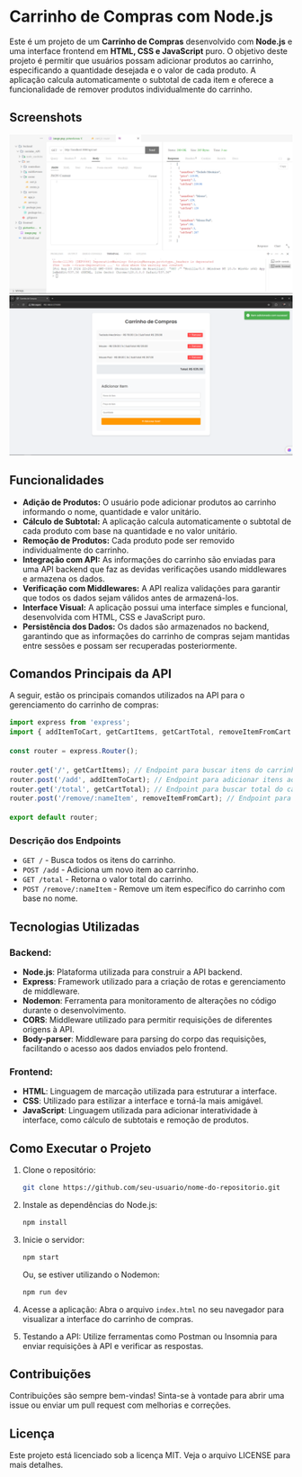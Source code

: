 # Carrinho de Compras com Node.js

Este é um projeto de um **Carrinho de Compras** desenvolvido com **Node.js** e uma interface frontend em **HTML, CSS e JavaScript** puro. O objetivo deste projeto é permitir que usuários possam adicionar produtos ao carrinho, especificando a quantidade desejada e o valor de cada produto. A aplicação calcula automaticamente o subtotal de cada item e oferece a funcionalidade de remover produtos individualmente do carrinho.

## Screenshots

![FRONTEND](/pictureScreen/image.png)
![BACKEND](/pictureScreen/image2.png)


## Funcionalidades

- **Adição de Produtos:** O usuário pode adicionar produtos ao carrinho informando o nome, quantidade e valor unitário.
- **Cálculo de Subtotal:** A aplicação calcula automaticamente o subtotal de cada produto com base na quantidade e no valor unitário.
- **Remoção de Produtos:** Cada produto pode ser removido individualmente do carrinho.
- **Integração com API:** As informações do carrinho são enviadas para uma API backend que faz as devidas verificações usando middlewares e armazena os dados.
- **Verificação com Middlewares:** A API realiza validações para garantir que todos os dados sejam válidos antes de armazená-los.
- **Interface Visual:** A aplicação possui uma interface simples e funcional, desenvolvida com HTML, CSS e JavaScript puro.
- **Persistência dos Dados:** Os dados são armazenados no backend, garantindo que as informações do carrinho de compras sejam mantidas entre sessões e possam ser recuperadas posteriormente.

## Comandos Principais da API

A seguir, estão os principais comandos utilizados na API para o gerenciamento do carrinho de compras:

```javascript
import express from 'express';
import { addItemToCart, getCartItems, getCartTotal, removeItemFromCart } from '../controllers/cartController.js';

const router = express.Router();

router.get('/', getCartItems); // Endpoint para buscar itens do carrinho
router.post('/add', addItemToCart); // Endpoint para adicionar itens ao carrinho
router.get('/total', getCartTotal); // Endpoint para buscar total do carrinho
router.post('/remove/:nameItem', removeItemFromCart); // Endpoint para remover itens do carrinho

export default router;
```

### Descrição dos Endpoints

- `GET /` - Busca todos os itens do carrinho.
- `POST /add` - Adiciona um novo item ao carrinho.
- `GET /total` - Retorna o valor total do carrinho.
- `POST /remove/:nameItem` - Remove um item específico do carrinho com base no nome.

## Tecnologias Utilizadas

### Backend:
- **Node.js**: Plataforma utilizada para construir a API backend.
- **Express**: Framework utilizado para a criação de rotas e gerenciamento de middleware.
- **Nodemon**: Ferramenta para monitoramento de alterações no código durante o desenvolvimento.
- **CORS**: Middleware utilizado para permitir requisições de diferentes origens à API.
- **Body-parser**: Middleware para parsing do corpo das requisições, facilitando o acesso aos dados enviados pelo frontend.

### Frontend:
- **HTML**: Linguagem de marcação utilizada para estruturar a interface.
- **CSS**: Utilizado para estilizar a interface e torná-la mais amigável.
- **JavaScript**: Linguagem utilizada para adicionar interatividade à interface, como cálculo de subtotais e remoção de produtos.

## Como Executar o Projeto

1. Clone o repositório:
   ```bash
   git clone https://github.com/seu-usuario/nome-do-repositorio.git
   ```

2. Instale as dependências do Node.js:
   ```bash
   npm install
   ```

3. Inicie o servidor:
   ```bash
   npm start
   ```
   Ou, se estiver utilizando o Nodemon:
   ```bash
   npm run dev
   ```

4. Acesse a aplicação:
   Abra o arquivo `index.html` no seu navegador para visualizar a interface do carrinho de compras.

5. Testando a API:
   Utilize ferramentas como Postman ou Insomnia para enviar requisições à API e verificar as respostas.

## Contribuições

Contribuições são sempre bem-vindas! Sinta-se à vontade para abrir uma issue ou enviar um pull request com melhorias e correções.

## Licença

Este projeto está licenciado sob a licença MIT. Veja o arquivo LICENSE para mais detalhes.